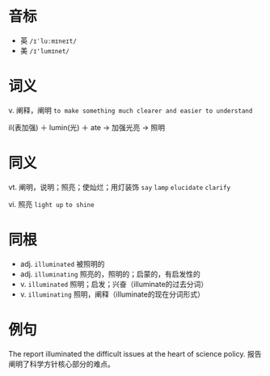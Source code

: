 # 音标

- 英 `/ɪˈluːmɪneɪt/`
- 美 `/ɪ'lumɪnet/`

# 词义

v. 阐释，阐明
`to make something much clearer and easier to understand`



il(表加强) ＋ lumin(光) ＋ ate → 加强光亮 → 照明

# 同义

vt. 阐明，说明；照亮；使灿烂；用灯装饰
`say` `lamp` `elucidate` `clarify`

vi. 照亮
`light up` `to shine`

# 同根

- adj. `illuminated` 被照明的
- adj. `illuminating` 照亮的，照明的；启蒙的，有启发性的
- v. `illuminated` 照明；启发；兴奋（illuminate的过去分词）
- v. `illuminating` 照明，阐释（illuminate的现在分词形式）

# 例句

The report illuminated the difficult issues at the heart of science policy.
报告阐明了科学方针核心部分的难点。


